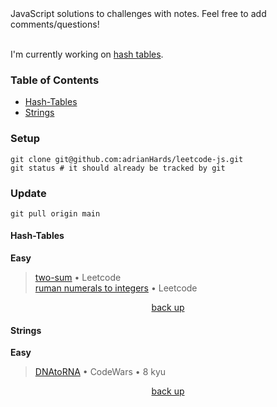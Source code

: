 <div hidden id="top"></div>
JavaScript solutions to challenges with notes. Feel free to add comments/questions! <br> <br>

I'm currently working on [hash tables](https://leetcode.com/tag/hash-table/).

### Table of Contents

* [Hash-Tables](#hash-tables)
* [Strings](#strings)


### Setup

```
git clone git@github.com:adrianHards/leetcode-js.git
git status # it should already be tracked by git
```

### Update

```
git pull origin main
```

#### Hash-Tables
**Easy** <br>
>[two-sum](https://github.com/adrianHards/leetcode-js/blob/main/hash-tables/two-sum.js) • Leetcode <br>
>[ruman numerals to integers](https://github.com/adrianHards/leetcode-js/blob/main/hash-tables/roman-to-integer.js) • Leetcode
<p align="center"><a href="#top">back up</a></p>

#### Strings
**Easy** <br>
>[DNAtoRNA](https://github.com/adrianHards/challenges-js/blob/main/strings/DNAtoRNA.js) • CodeWars • 8 kyu

<p align="center"><a href="#top">back up</a></p>
